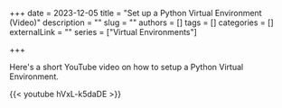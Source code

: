 +++ 
date = 2023-12-05
title = "Set up a Python Virtual Environment (Video)"
description = ""
slug = ""
authors = []
tags = []
categories = []
externalLink = ""
series = ["Virtual Environments"]

+++

Here's a short YouTube video on how to setup a Python Virtual Environment.

{{< youtube hVxL-k5daDE >}}